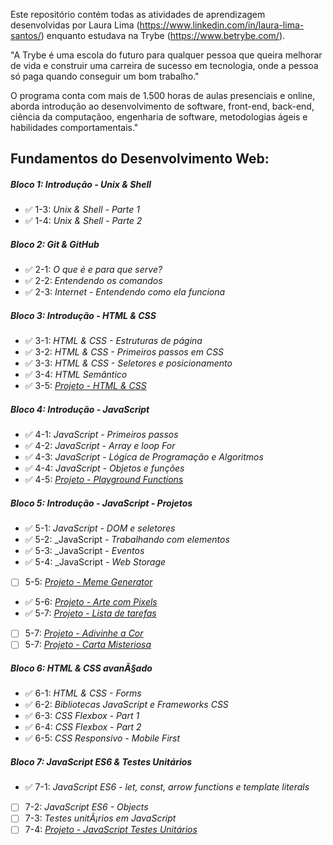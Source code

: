 Este repositório contém todas as atividades de aprendizagem desenvolvidas por Laura Lima (https://www.linkedin.com/in/laura-lima-santos/) enquanto estudava na Trybe (https://www.betrybe.com/).

"A Trybe é uma escola do futuro para qualquer pessoa que queira melhorar de vida e construir uma carreira de sucesso em tecnologia, onde a pessoa só paga quando conseguir um bom trabalho."

O programa conta com mais de 1.500 horas de aulas presenciais e online, aborda introdução ao desenvolvimento de software, front-end, back-end, ciência da computaçãoo, engenharia de software, metodologias ágeis e habilidades comportamentais."

## Fundamentos do Desenvolvimento Web:

##### Bloco 1: Introdução - Unix & Shell

- :white_check_mark: 1-3: _Unix & Shell - Parte 1_
- :white_check_mark: 1-4: _Unix & Shell - Parte 2_

##### Bloco 2: Git & GitHub

- :white_check_mark: 2-1: _O que é e para que serve?_
- :white_check_mark: 2-2: _Entendendo os comandos_
- :white_check_mark: 2-3: _Internet - Entendendo como ela funciona_

##### Bloco 3: Introdução - HTML & CSS

- :white_check_mark: 3-1: _HTML & CSS - Estruturas de página_
- :white_check_mark: 3-2: _HTML & CSS - Primeiros passos em CSS_
- :white_check_mark: 3-3: _HTML & CSS - Seletores e posicionamento_
- :white_check_mark: 3-4: _HTML Semântico_
- :white_check_mark: 3-5: _[Projeto - HTML & CSS]()_
 
##### Bloco 4: Introdução - JavaScript

- :white_check_mark: 4-1: _JavaScript - Primeiros passos_
- :white_check_mark: 4-2: _JavaScript - Array e loop For_
- :white_check_mark: 4-3: _JavaScript - Lógica de Programação e Algoritmos_
- :white_check_mark: 4-4: _JavaScript - Objetos e funções_
- :white_check_mark: 4-5: _[Projeto - Playground Functions]()_

##### Bloco 5: Introdução - JavaScript - Projetos

- :white_check_mark: 5-1: _JavaScript - DOM e seletores_
- :white_check_mark: 5-2: _JavaScript - _Trabalhando com elementos_
- :white_check_mark: 5-3: _JavaScript - _Eventos_
- :white_check_mark: 5-4: _JavaScript - _Web Storage_
- [ ] 5-5: _[Projeto - Meme Generator]()_
- :white_check_mark: 5-6: _[Projeto - Arte com Pixels]()_
- :white_check_mark: 5-7: _[Projeto - Lista de tarefas]()_
- [ ] 5-7: _[Projeto - Adivinhe a Cor]()_
- [ ] 5-7: _[Projeto - Carta Misteriosa]()_

##### Bloco 6: HTML & CSS avanÃ§ado

- :white_check_mark: 6-1: _HTML & CSS - Forms_
- :white_check_mark: 6-2: _Bibliotecas JavaScript e Frameworks CSS_
- :white_check_mark: 6-3: _CSS Flexbox - Part 1_
- :white_check_mark: 6-4: _CSS Flexbox - Part 2_
- :white_check_mark: 6-5: _CSS Responsivo - Mobile First_

##### Bloco 7: JavaScript ES6 & Testes Unitários

- :white_check_mark: 7-1: _JavaScript ES6 - let, const, arrow functions e template literals_
- [ ] 7-2: _JavaScript ES6 - Objects_
- [ ] 7-3: _Testes unitÃ¡rios em JavaScript_
- [ ] 7-4: _[Projeto - JavaScript Testes Unitários]()_
